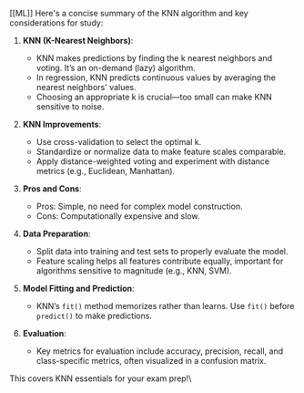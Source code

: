 [[ML]]
Here's a concise summary of the KNN algorithm and key considerations for study:

1. **KNN (K-Nearest Neighbors)**:
   - KNN makes predictions by finding the k nearest neighbors and voting. It’s an on-demand (lazy) algorithm.
   - In regression, KNN predicts continuous values by averaging the nearest neighbors' values.
   - Choosing an appropriate k is crucial—too small can make KNN sensitive to noise.

2. **KNN Improvements**:
   - Use cross-validation to select the optimal k.
   - Standardize or normalize data to make feature scales comparable.
   - Apply distance-weighted voting and experiment with distance metrics (e.g., Euclidean, Manhattan).

3. **Pros and Cons**:
   - Pros: Simple, no need for complex model construction.
   - Cons: Computationally expensive and slow.

4. **Data Preparation**:
   - Split data into training and test sets to properly evaluate the model.
   - Feature scaling helps all features contribute equally, important for algorithms sensitive to magnitude (e.g., KNN, SVM).

5. **Model Fitting and Prediction**:
   - KNN’s `fit()` method memorizes rather than learns. Use `fit()` before `predict()` to make predictions.

6. **Evaluation**:
   - Key metrics for evaluation include accuracy, precision, recall, and class-specific metrics, often visualized in a confusion matrix. 

This covers KNN essentials for your exam prep!\
